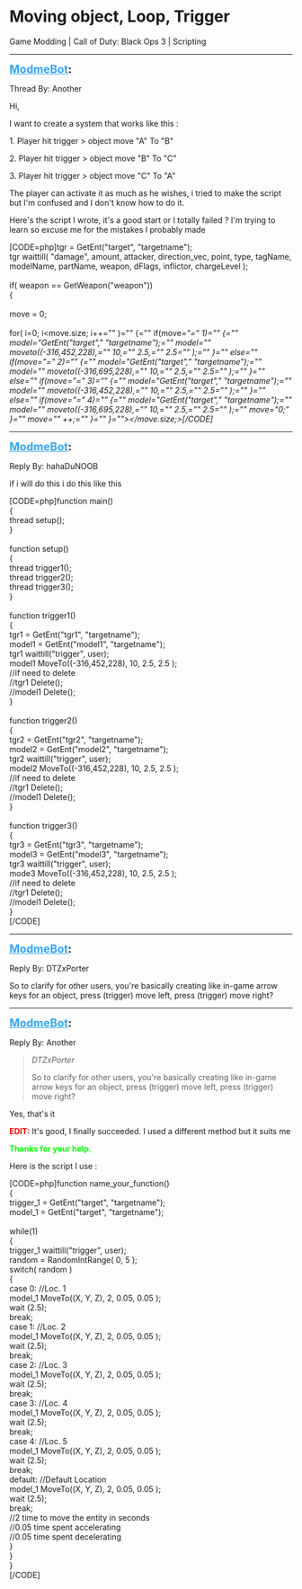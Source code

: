 # Moving object, Loop, Trigger
Game Modding | Call of Duty: Black Ops 3 | Scripting

---
<strong style="font-size: 1.4em;"><span style="text-decoration: underline;text-decoration-color: #34a7f9;"><span style="color:#34a7f9;">ModmeBot</span></span>:</strong>

<p>Thread By: Another<br /><p style="text-align:left;">Hi,</p><p style="text-align:left;"></p><p style="text-align:left;">I want to create a system that works like this :</p><p style="text-align:left;"></p><p style="text-align:left;">1. Player hit trigger &gt; object move &quot;A&quot; To &quot;B&quot;</p><p style="text-align:left;">2. Player hit trigger &gt; object move &quot;B&quot; To &quot;C&quot;</p><p style="text-align:left;">3. Player hit trigger &gt; object move &quot;C&quot; To &quot;A&quot;</p><p style="text-align:left;"></p><p style="text-align:left;">The player can activate it as much as he wishes, i tried to make the script but I&#39;m confused and I don&#39;t know how to do it.</p><p style="text-align:left;"></p><p style="text-align:left;">Here&#39;s the script I wrote, it&#39;s a good start or I totally failed ? I&#39;m trying to learn so excuse me for the mistakes I probably made </p><p style="text-align:left;"></p>[CODE=php]tgr = GetEnt(&quot;target&quot;, &quot;targetname&quot;);<br />tgr waittill( &quot;damage&quot;, amount, attacker, direction_vec, point, type, tagName, modelName, partName, weapon, dFlags, inflictor, chargeLevel );<br />    <br />if( weapon == GetWeapon(&quot;weapon&quot;))<br />{<br /><br />	move = 0;<br />	<br />	for( i=0; i&lt;move.size; i++=&quot;&quot; )=&quot;&quot; {=&quot;&quot; if(move<em>=&quot;=&quot; 1)=&quot;&quot; {=&quot;&quot; model=&quot;GetEnt(&quot;target&quot;,&quot; &quot;targetname&quot;);=&quot;&quot; model=&quot;&quot; moveto((-316,452,228),=&quot;&quot; 10,=&quot;&quot; 2.5,=&quot;&quot; 2.5=&quot;&quot; );=&quot;&quot; }=&quot;&quot; else=&quot;&quot; if(move<em>=&quot;=&quot; 2)=&quot;&quot; {=&quot;&quot; model=&quot;GetEnt(&quot;target&quot;,&quot; &quot;targetname&quot;);=&quot;&quot; model=&quot;&quot; moveto((-316,695,228),=&quot;&quot; 10,=&quot;&quot; 2.5,=&quot;&quot; 2.5=&quot;&quot; );=&quot;&quot; }=&quot;&quot; else=&quot;&quot; if(move<em>=&quot;=&quot; 3)=&quot;&quot; {=&quot;&quot; model=&quot;GetEnt(&quot;target&quot;,&quot; &quot;targetname&quot;);=&quot;&quot; model=&quot;&quot; moveto((-316,452,228),=&quot;&quot; 10,=&quot;&quot; 2.5,=&quot;&quot; 2.5=&quot;&quot; );=&quot;&quot; }=&quot;&quot; else=&quot;&quot; if(move<em>=&quot;=&quot; 4)=&quot;&quot; {=&quot;&quot; model=&quot;GetEnt(&quot;target&quot;,&quot; &quot;targetname&quot;);=&quot;&quot; model=&quot;&quot; moveto((-316,695,228),=&quot;&quot; 10,=&quot;&quot; 2.5,=&quot;&quot; 2.5=&quot;&quot; );=&quot;&quot; move=&quot;0;&quot; }=&quot;&quot; move=&quot;&quot; ++;=&quot;&quot; }=&quot;&quot; }=&quot;&quot;&gt;&lt;/move.size;&gt;[/CODE]</em></em></em></em></p>

---
<strong style="font-size: 1.4em;"><span style="text-decoration: underline;text-decoration-color: #34a7f9;"><span style="color:#34a7f9;">ModmeBot</span></span>:</strong>

<p>Reply By: hahaDuNOOB<br /><p style="text-align:left;">if i will do this i do this like this </p>[CODE=php]function main()<br />{<br />	thread setup();<br />}<br /><br />function setup()<br />{<br />	thread trigger1();<br />	thread trigger2();<br />	thread trigger3();<br />}<br /><br />function trigger1()<br />{<br />	tgr1 = GetEnt(&quot;tgr1&quot;, &quot;targetname&quot;);<br />	model1 = GetEnt(&quot;model1&quot;, &quot;targetname&quot;);<br />	tgr1 waittill(&quot;trigger&quot;, user);<br />	model1 MoveTo((-316,452,228), 10, 2.5, 2.5 );<br />	//if need to delete<br />	//tgr1 Delete();<br />	//model1 Delete();<br />}<br /><br />function trigger2()<br />{<br />	tgr2 = GetEnt(&quot;tgr2&quot;, &quot;targetname&quot;);<br />	model2 = GetEnt(&quot;model2&quot;, &quot;targetname&quot;);<br />	tgr2 waittill(&quot;trigger&quot;, user);<br />	model2 MoveTo((-316,452,228), 10, 2.5, 2.5 );<br />	//if need to delete<br />	//tgr1 Delete();<br />	//model1 Delete();<br />}<br /><br />function trigger3()<br />{<br />	tgr3 = GetEnt(&quot;tgr3&quot;, &quot;targetname&quot;);<br />	model3 = GetEnt(&quot;model3&quot;, &quot;targetname&quot;);<br />	tgr3 waittill(&quot;trigger&quot;, user);<br />	mode3 MoveTo((-316,452,228), 10, 2.5, 2.5 );<br />	//if need to delete<br />	//tgr1 Delete();<br />	//model1 Delete();<br />}<br />[/CODE]</p>

---
<strong style="font-size: 1.4em;"><span style="text-decoration: underline;text-decoration-color: #34a7f9;"><span style="color:#34a7f9;">ModmeBot</span></span>:</strong>

<p>Reply By: DTZxPorter<br /><p style="text-align:left;">So to clarify for other users, you&#39;re basically creating like in-game arrow keys for an object, press (trigger) move left, press (trigger) move right?</p></p>

---
<strong style="font-size: 1.4em;"><span style="text-decoration: underline;text-decoration-color: #34a7f9;"><span style="color:#34a7f9;">ModmeBot</span></span>:</strong>

<p>Reply By: Another<br /><blockquote><em>DTZxPorter</em><p style="text-align:left;">So to clarify for other users, you&#39;re basically creating like in-game arrow keys for an object, press (trigger) move left, press (trigger) move right?</p></blockquote><p style="text-align:left;"></p><p style="text-align:left;">Yes, that&#39;s it</p><p style="text-align:left;"></p><p style="text-align:left;"><span style="color:#ff0000;"><strong>EDIT:</strong></span> It&#39;s good, I finally succeeded. I used a different method but it suits me</p><p style="text-align:left;"></p><p style="text-align:left;"><span style="color:#00ff00;"><strong>Thanks for your help.</strong></span></p><p style="text-align:left;"></p><p style="text-align:left;">Here is the script I use :</p><p style="text-align:left;"></p>[CODE=php]function name_your_function()<br />{<br />	trigger_1 = GetEnt(&quot;target&quot;, &quot;targetname&quot;);<br />	model_1 = GetEnt(&quot;target&quot;, &quot;targetname&quot;);<br /><br />	while(1)<br />        {<br />	      trigger_1 waittill(&quot;trigger&quot;, user);<br />	      random = RandomIntRange( 0, 5 ); <br />	      switch( random )<br />	{<br />		case 0: //Loc. 1<br />			model_1 MoveTo((X, Y, Z), 2, 0.05, 0.05 );<br />			wait (2.5);<br />			break;<br />		case 1: //Loc. 2<br />			model_1 MoveTo((X, Y, Z), 2, 0.05, 0.05 ); <br />			wait (2.5);<br />			break;<br />		case 2: //Loc. 3<br />			model_1 MoveTo((X, Y, Z), 2, 0.05, 0.05 ); <br />			wait (2.5);<br />			break;<br />		case 3: //Loc. 4<br />			model_1 MoveTo((X, Y, Z), 2, 0.05, 0.05 ); <br />			wait (2.5);<br />			break;<br />		case 4: //Loc. 5<br />			model_1 MoveTo((X, Y, Z), 2, 0.05, 0.05 ); <br />			wait (2.5);<br />			break;<br />		default: //Default Location<br />			model_1 MoveTo((X, Y, Z), 2, 0.05, 0.05 ); <br />			wait (2.5);<br />			break;<br />//2  time to move the entity in seconds<br />//0.05 time spent accelerating<br />//0.05 time spent decelerating<br />	}<br />    }<br />}<br />[/CODE]</p>
